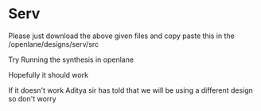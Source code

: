 # Serv
Please just download the above given files and copy paste this in the /openlane/designs/serv/src

Try Running the synthesis in openlane

Hopefully it should work

If it doesn't work Aditya sir has told that we will be using a different design so don't worry
